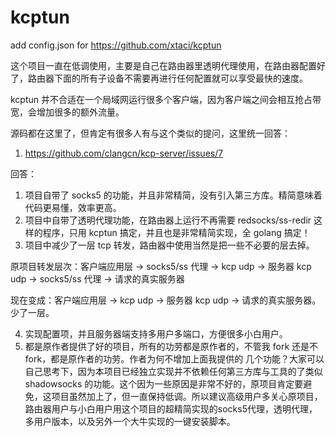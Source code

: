 # kcptun
add config.json for https://github.com/xtaci/kcptun

这个项目一直在低调使用，主要是自己在路由器里透明代理使用，在路由器配置好了，路由器下面的所有子设备不需要再进行任何配置就可以享受最快的速度。

kcptun 并不合适在一个局域网运行很多个客户端，因为客户端之间会相互抢占带宽，会增加很多的额外流量。

源码都在这里了，但肯定有很多人有与这个类似的提问，这里统一回答：

1. https://github.com/clangcn/kcp-server/issues/7

回答：

1. 项目自带了 socks5 的功能，并且非常精简，没有引入第三方库。精简意味着代码更易懂，效率更高。
2. 项目中自带了透明代理功能，在路由器上运行不再需要 redsocks/ss-redir 这样的程序，只用 kcptun 搞定，并且也是非常精简实现，全 golang 搞定！
3. 项目中减少了一层 tcp 转发，路由器中使用当然是把一些不必要的层去掉。

原项目转发层次：客户端应用层 -> socks5/ss 代理 -> kcp udp -> 服务器 kcp udp -> socks5/ss 代理 -> 请求的真实服务器

现在变成：客户端应用层 -> kcp udp -> 服务器 kcp udp -> 请求的真实服务器。少了一层。

4. 实现配置项，并且服务器端支持多用户多端口，方便很多小白用户。
5. 都是原作者提供了好的项目，所有的功劳都是原作者的，不管我 fork 还是不fork，都是原作者的功劳。作者为何不增加上面我提供的 几个功能？大家可以自己思考下，因为本项目已经独立实现并不依赖任何第三方库与工具的了类似 shadowsocks 的功能。这个因为一些原因是非常不好的，原项目肯定要避免，这项目虽然加上了，但一直保持低调。所以建议高级用户多关心原项目，路由器用户与小白用户用这个项目的超精简实现的socks5代理，透明代理，多用户版本，以及另外一个大牛实现的一键安装脚本。
